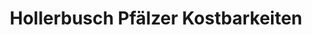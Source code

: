---
title: "Hollerbusch Pfälzer Kostbarkeiten"
url: /hauenstein/hollerbusch-pfaelzer-kostbarkeiten/
shop: Allgemein
---
